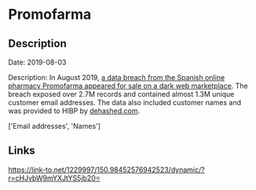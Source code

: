 # Promofarma

## Description

Date: 2019-08-03

Description:
In August 2019, <a href="https://www.zdnet.com/article/data-of-21-million-mixcloud-users-put-up-for-sale-on-the-dark-web/" target="_blank" rel="noopener">a data breach from the Spanish online pharmacy Promofarma appeared for sale on a dark web marketplace</a>. The breach exposed over 2.7M records and contained almost 1.3M unique customer email addresses. The data also included customer names and was provided to HIBP by <a href="https://dehashed.com/" target="_blank" rel="noopener">dehashed.com</a>.


['Email addresses', 'Names']

## Links

https://link-to.net/1229997/150.98452576942523/dynamic/?r=cHJvbW9mYXJtYS5jb20=
